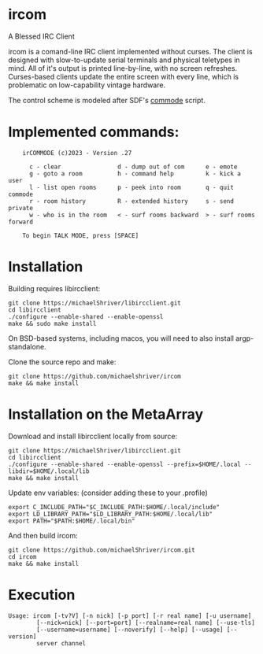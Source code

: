 # ircom

A Blessed IRC Client

ircom is a comand-line IRC client implemented without curses. The client is designed with slow-to-update serial terminals and physical teletypes in mind. All of it's output is printed line-by-line, with no screen refreshes. Curses-based clients update the entire screen with every line, which is problematic on low-capability vintage hardware.

The control scheme is modeled after SDF's [commode](http://jwodder.freeshell.org/sdf/commands.html) script.

# Implemented commands:

        irCOMMODE (c)2023 - Version .27

          c - clear                d - dump out of com      e - emote
          g - goto a room          h - command help         k - kick a user 
          l - list open rooms      p - peek into room       q - quit commode 
          r - room history         R - extended history     s - send private
          w - who is in the room   < - surf rooms backward  > - surf rooms forward

        To begin TALK MODE, press [SPACE]

# Installation

Building requires libircclient:

    git clone https://michaelShriver/libircclient.git
    cd libircclient
    ./configure --enable-shared --enable-openssl
    make && sudo make install

On BSD-based systems, including macos, you will need to also install argp-standalone.

Clone the source repo and make:

    git clone https://github.com/michaelshriver/ircom
    make && make install

# Installation on the MetaArray

Download and install libircclient locally from source:

    git clone https://michaelShriver/libircclient.git
    cd libircclient
    ./configure --enable-shared --enable-openssl --prefix=$HOME/.local --libdir=$HOME/.local/lib
    make && make install

Update env variables: (consider adding these to your .profile)

    export C_INCLUDE_PATH="$C_INCLUDE_PATH:$HOME/.local/include"
    export LD_LIBRARY_PATH="$LD_LIBRARY_PATH:$HOME/.local/lib"
    export PATH="$PATH:$HOME/.local/bin"

And then build ircom:

    git clone https://github.com/michaelShriver/ircom.git
    cd ircom
    make && make install

# Execution

    Usage: ircom [-tv?V] [-n nick] [-p port] [-r real name] [-u username]
            [--nick=nick] [--port=port] [--realname=real name] [--use-tls]
            [--username=username] [--noverify] [--help] [--usage] [--version]
            server channel
